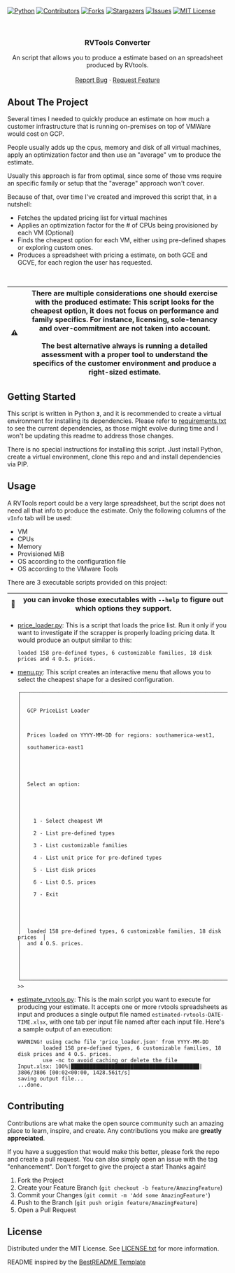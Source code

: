 [![Python][Python]][Python-url]
[![Contributors][contributors-shield]][contributors-url]
[![Forks][forks-shield]][forks-url]
[![Stargazers][stars-shield]][stars-url]
[![Issues][issues-shield]][issues-url]
[![MIT License][license-shield]][license-url]

<!-- PROJECT LOGO -->
<br />
<div align="center">
  <h3 align="center">RVTools Converter</h3>

  <p align="center">
    An script that allows you to produce a estimate based on an spreadsheet produced by RVtools.
    <br />
    <br />
    <a href="https://github.com/edsenabr/RVTools/issues">Report Bug</a>
    ·
    <a href="https://github.com/edsenabr/RVTools/issues">Request Feature</a>
  </p>
</div>

<!-- ABOUT THE PROJECT -->
## About The Project

Several times I needed to quickly produce an estimate on how much a customer infrastructure that is running on-premises on top of VMWare would cost on GCP. 

People usually adds up the cpus, memory and disk of all virtual machines, apply an optimization factor and then use an "average" vm to produce the estimate. 

Usually this approach is far from optimal, since some of those vms require an specific family or setup that the "average" approach won't cover. 

Because of that, over time I've created and improved this script that, in a nutshell:
* Fetches the updated pricing list for virtual machines
* Applies an optimization factor for the # of CPUs being provisioned by each VM (Optional)
* Finds the cheapest option for each VM, either using pre-defined shapes or exploring custom ones.
* Produces a spreadsheet with pricing a estimate, on both GCE and GCVE, for each region the user has requested.
<p>&nbsp;</p>

|:warning:|There are multiple considerations one should exercise with the produced estimate: This script looks for the cheapest option, it does not focus on performance and family specifics. For instance, licensing, sole-tenancy and over-commitment are not taken into account.<br/><br/>The best alternative always is running a detailed assessment with a proper tool to understand the specifics of the customer environment and produce a right-sized estimate.|
|-|-|


## Getting Started

This script is written in Python **`3`**, and it is recommended to create a virtual environment for installing its dependencies. Please refer to [requirements.txt](requirements.txt) to see the current dependencies, as those might evolve during time and I won't be updating this readme to address those changes.

There is no special instructions for installing this script. Just install Python, create a virtual environment, clone this repo and and install dependencies via PIP.


<!-- USAGE EXAMPLES -->
## Usage
A RVTools report could be a very large spreadsheet, but the script does not need all that info to produce the estimate. Only the following columns of the `vInfo` tab will be  used:

* VM
* CPUs 
* Memory
* Provisioned MiB
* OS according to the configuration file
* OS according to the VMware Tools

There are 3 executable scripts provided on this project:

|:memo:|you can invoke those executables with `--help` to figure out which options they support.|
|-|-|


* [price_loader.py](price_loader.py): This is a script that loads the price list. Run it only if you want to investigate if the scrapper is properly loading pricing data. It would produce an output similar to this:
  ```
  loaded 158 pre-defined types, 6 customizable families, 18 disk prices and 4 O.S. prices.
  ```
* [menu.py](menu.py): This script creates an interactive menu that allows you to select the cheapest shape for a desired configuration.
  ```
  ┌─────────────────────────────────────────────────────────────────────────┐
  │                                                                         │
  │  GCP PriceList Loader                                                   │
  │                                                                         │
  │  Prices loaded on YYYY-MM-DD for regions: southamerica-west1,           │
  │  southamerica-east1                                                     │
  │                                                                         │
  │                                                                         │
  │  Select an option:                                                      │
  │                                                                         │
  │                                                                         │
  │    1 - Select cheapest VM                                               │
  │    2 - List pre-defined types                                           │
  │    3 - List customizable families                                       │
  │    4 - List unit price for pre-defined types                            │
  │    5 - List disk prices                                                 │
  │    6 - List O.S. prices                                                 │
  │    7 - Exit                                                             │
  │                                                                         │
  │                                                                         │
  │  loaded 158 pre-defined types, 6 customizable families, 18 disk prices  │
  │  and 4 O.S. prices.                                                     │
  │                                                                         │
  │                                                                         │
  └─────────────────────────────────────────────────────────────────────────┘
  >> 
  ```
* [estimate_rvtools.py](estimate_rvtools.py): This is the main script you want to execute for producing your estimate. It accepts one or more rvtools spreadsheets as input and produces a single output file named `estimated-rvtools-DATE-TIME.xlsx`, with one tab per input file named after each input file. Here's a sample output of an execution:
  ```
  WARNING! using cache file 'price_loader.json' from YYYY-MM-DD
          loaded 158 pre-defined types, 6 customizable families, 18 disk prices and 4 O.S. prices.
          use -nc to avoid caching or delete the file
  Input.xlsx: 100%|█████████████████████████████████████████| 3806/3806 [00:02<00:00, 1428.56it/s]
  saving output file...
  ...done.
  ```
<!-- CONTRIBUTING -->
## Contributing

Contributions are what make the open source community such an amazing place to learn, inspire, and create. Any contributions you make are **greatly appreciated**.

If you have a suggestion that would make this better, please fork the repo and create a pull request. You can also simply open an issue with the tag "enhancement".
Don't forget to give the project a star! Thanks again!

1. Fork the Project
2. Create your Feature Branch (`git checkout -b feature/AmazingFeature`)
3. Commit your Changes (`git commit -m 'Add some AmazingFeature'`)
4. Push to the Branch (`git push origin feature/AmazingFeature`)
5. Open a Pull Request


<!-- LICENSE -->
## License

Distributed under the MIT License. See [LICENSE.txt](LICENSE.txt) for more information. 

README inspired by the [BestREADME Template](https://github.com/othneildrew/Best-README-Template/)


[contributors-shield]: https://img.shields.io/github/contributors/othneildrew/Best-README-Template.svg?style=for-the-badge
[contributors-url]: https://github.com/edsenabr/RVTools/graphs/contributors
[forks-shield]: https://img.shields.io/github/forks/othneildrew/Best-README-Template.svg?style=for-the-badge
[forks-url]: https://github.com/edsenabr/RVTools/network/members
[stars-shield]: https://img.shields.io/github/stars/othneildrew/Best-README-Template.svg?style=for-the-badge
[stars-url]: https://github.com/edsenabr/RVTools/stargazers
[issues-shield]: https://img.shields.io/github/issues/othneildrew/Best-README-Template.svg?style=for-the-badge
[issues-url]: https://github.com/edsenabr/RVTools/issues
[license-shield]: https://img.shields.io/github/license/othneildrew/Best-README-Template.svg?style=for-the-badge
[license-url]: https://github.com/edsenabr/RVTools/blob/master/LICENSE.txt
[Python]: https://img.shields.io/badge/python-3670A0?style=for-the-badge&logo=python&logoColor=ffdd54
[Python-url]: https://nextjs.org/
